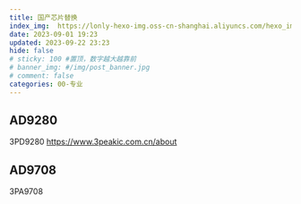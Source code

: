 ```yaml
---
title: 国产芯片替换
index_img:  https://lonly-hexo-img.oss-cn-shanghai.aliyuncs.com/hexo_images/国产芯片替换/1693623255711.png
date: 2023-09-01 19:23
updated: 2023-09-22 23:23
hide: false
# sticky: 100 #置顶，数字越大越靠前
# banner_img: #/img/post_banner.jpg
# comment: false
categories: 00-专业
---
```


## AD9280

3PD9280
https://www.3peakic.com.cn/about

## AD9708

3PA9708
<!--more-->
